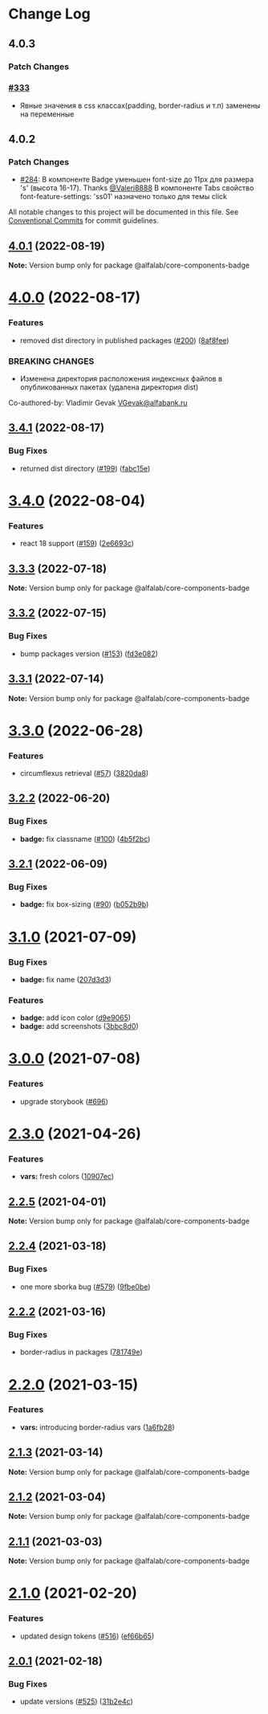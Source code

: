 # Change Log

## 4.0.3

### Patch Changes

### [#333](https://github.com/core-ds/core-components/pull/333)

-   Явные значения в css классах(padding, border-radius и т.п) заменены на переменные

## 4.0.2

### Patch Changes

-   [#284](https://github.com/core-ds/core-components/pull/284): В компоненте Badge уменьшен font-size до 11px для размера 's' (высота 16-17). Thanks [@Valeri8888](https://github.com/Valeri8888)
    В компоненте Tabs свойство font-feature-settings: 'ss01' назначено только для темы click

All notable changes to this project will be documented in this file.
See [Conventional Commits](https://conventionalcommits.org) for commit guidelines.

## [4.0.1](https://github.com/core-ds/core-components/compare/@alfalab/core-components-badge@4.0.0...@alfalab/core-components-badge@4.0.1) (2022-08-19)

**Note:** Version bump only for package @alfalab/core-components-badge

# [4.0.0](https://github.com/core-ds/core-components/compare/@alfalab/core-components-badge@3.4.1...@alfalab/core-components-badge@4.0.0) (2022-08-17)

### Features

-   removed dist directory in published packages ([#200](https://github.com/core-ds/core-components/issues/200)) ([8af8fee](https://github.com/core-ds/core-components/commit/8af8fee53ca0bd19fa2d1ca1422e0df23096e2c8))

### BREAKING CHANGES

-   Изменена директория расположения индексных файлов в опубликованных пакетах (удалена
    директория dist)

Co-authored-by: Vladimir Gevak <VGevak@alfabank.ru>

## [3.4.1](https://github.com/core-ds/core-components/compare/@alfalab/core-components-badge@3.4.0...@alfalab/core-components-badge@3.4.1) (2022-08-17)

### Bug Fixes

-   returned dist directory ([#199](https://github.com/core-ds/core-components/issues/199)) ([fabc15e](https://github.com/core-ds/core-components/commit/fabc15effa1457ca65ec7238206f1b1fc2a2a613))

# [3.4.0](https://github.com/core-ds/core-components/compare/@alfalab/core-components-badge@3.3.3...@alfalab/core-components-badge@3.4.0) (2022-08-04)

### Features

-   react 18 support ([#159](https://github.com/core-ds/core-components/issues/159)) ([2e6693c](https://github.com/core-ds/core-components/commit/2e6693c62f534e333aadb7d3fff4ffd78ac84c63))

## [3.3.3](https://github.com/core-ds/core-components/compare/@alfalab/core-components-badge@3.3.2...@alfalab/core-components-badge@3.3.3) (2022-07-18)

**Note:** Version bump only for package @alfalab/core-components-badge

## [3.3.2](https://github.com/core-ds/core-components/compare/@alfalab/core-components-badge@3.3.1...@alfalab/core-components-badge@3.3.2) (2022-07-15)

### Bug Fixes

-   bump packages version ([#153](https://github.com/core-ds/core-components/issues/153)) ([fd3e082](https://github.com/core-ds/core-components/commit/fd3e08205672129cdce04e1000c673f2cd9c10da))

## [3.3.1](https://github.com/core-ds/core-components/compare/@alfalab/core-components-badge@3.3.0...@alfalab/core-components-badge@3.3.1) (2022-07-14)

**Note:** Version bump only for package @alfalab/core-components-badge

# [3.3.0](https://github.com/core-ds/core-components/compare/@alfalab/core-components-badge@3.2.2...@alfalab/core-components-badge@3.3.0) (2022-06-28)

### Features

-   circumflexus retrieval ([#57](https://github.com/core-ds/core-components/issues/57)) ([3820da8](https://github.com/core-ds/core-components/commit/3820da818bcdcbee6904c648b3e29c3c828fe202))

## [3.2.2](https://github.com/core-ds/core-components/compare/@alfalab/core-components-badge@3.2.1...@alfalab/core-components-badge@3.2.2) (2022-06-20)

### Bug Fixes

-   **badge:** fix classname ([#100](https://github.com/core-ds/core-components/issues/100)) ([4b5f2bc](https://github.com/core-ds/core-components/commit/4b5f2bc9ab17daf865a5515828d178eaff94bd2d))

## [3.2.1](https://github.com/core-ds/core-components/compare/@alfalab/core-components-badge@3.2.0...@alfalab/core-components-badge@3.2.1) (2022-06-09)

### Bug Fixes

-   **badge:** fix box-sizing ([#90](https://github.com/core-ds/core-components/issues/90)) ([b052b9b](https://github.com/core-ds/core-components/commit/b052b9b15831229104bd25d1231f27ec41d2acb8))

# [3.1.0](https://github.com/core-ds/core-components/compare/@alfalab/core-components-badge@3.0.0...@alfalab/core-components-badge@3.1.0) (2021-07-09)

### Bug Fixes

-   **badge:** fix name ([207d3d3](https://github.com/core-ds/core-components/commit/207d3d30171a84ff4021cd119c0da1316a92d14c))

### Features

-   **badge:** add icon color ([d9e9065](https://github.com/core-ds/core-components/commit/d9e906596d157a5e3d7844bbecfb96f64d9f44e1))
-   **badge:** add screenshots ([3bbc8d0](https://github.com/core-ds/core-components/commit/3bbc8d032b0a267e9e6e949af5db6c955e25fb50))

# [3.0.0](https://github.com/core-ds/core-components/compare/@alfalab/core-components-badge@2.3.0...@alfalab/core-components-badge@3.0.0) (2021-07-08)

### Features

-   upgrade storybook ([#696](https://github.com/core-ds/core-components/issues/696))

# [2.3.0](https://github.com/core-ds/core-components/compare/@alfalab/core-components-badge@2.2.5...@alfalab/core-components-badge@2.3.0) (2021-04-26)

### Features

-   **vars:** fresh colors ([10907ec](https://github.com/core-ds/core-components/commit/10907eca0f5556795529a90b41d2bc663ea01dfe))

## [2.2.5](https://github.com/core-ds/core-components/compare/@alfalab/core-components-badge@2.2.4...@alfalab/core-components-badge@2.2.5) (2021-04-01)

**Note:** Version bump only for package @alfalab/core-components-badge

## [2.2.4](https://github.com/core-ds/core-components/compare/@alfalab/core-components-badge@2.2.2...@alfalab/core-components-badge@2.2.4) (2021-03-18)

### Bug Fixes

-   one more sborka bug ([#579](https://github.com/core-ds/core-components/issues/579)) ([9fbe0be](https://github.com/core-ds/core-components/commit/9fbe0beca56ec5971de78b3f6cda25305b260efc))

## [2.2.2](https://github.com/core-ds/core-components/compare/@alfalab/core-components-badge@2.2.0...@alfalab/core-components-badge@2.2.2) (2021-03-16)

### Bug Fixes

-   border-radius in packages ([781749e](https://github.com/core-ds/core-components/commit/781749ef38aefd5a6707ac56d2e297dce9f3e073))

# [2.2.0](https://github.com/core-ds/core-components/compare/@alfalab/core-components-badge@2.1.3...@alfalab/core-components-badge@2.2.0) (2021-03-15)

### Features

-   **vars:** introducing border-radius vars ([1a6fb28](https://github.com/core-ds/core-components/commit/1a6fb287bcfab50048c3a9100645b4dee8cd3395))

## [2.1.3](https://github.com/core-ds/core-components/compare/@alfalab/core-components-badge@2.1.2...@alfalab/core-components-badge@2.1.3) (2021-03-14)

**Note:** Version bump only for package @alfalab/core-components-badge

## [2.1.2](https://github.com/core-ds/core-components/compare/@alfalab/core-components-badge@2.1.1...@alfalab/core-components-badge@2.1.2) (2021-03-04)

**Note:** Version bump only for package @alfalab/core-components-badge

## [2.1.1](https://github.com/core-ds/core-components/compare/@alfalab/core-components-badge@2.1.0...@alfalab/core-components-badge@2.1.1) (2021-03-03)

**Note:** Version bump only for package @alfalab/core-components-badge

# [2.1.0](https://github.com/core-ds/core-components/compare/@alfalab/core-components-badge@2.0.1...@alfalab/core-components-badge@2.1.0) (2021-02-20)

### Features

-   updated design tokens ([#516](https://github.com/core-ds/core-components/issues/516)) ([ef66b65](https://github.com/core-ds/core-components/commit/ef66b65bb35b2ef06292b8da709ccc335eb44735))

## [2.0.1](https://github.com/core-ds/core-components/compare/@alfalab/core-components-badge@2.0.0...@alfalab/core-components-badge@2.0.1) (2021-02-18)

### Bug Fixes

-   update versions ([#525](https://github.com/core-ds/core-components/issues/525)) ([31b2e4c](https://github.com/core-ds/core-components/commit/31b2e4c92fde6e2b63a3391a4e053cd328e93e70))
